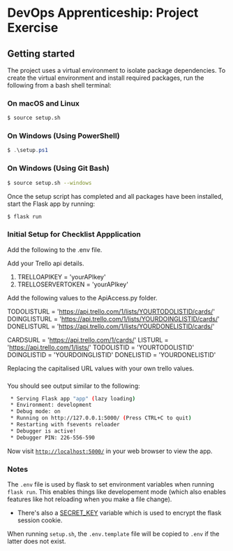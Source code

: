 # DevOps Apprenticeship: Project Exercise

## Getting started

The project uses a virtual environment to isolate package dependencies. To create the virtual environment and install required packages, run the following from a bash shell terminal:

### On macOS and Linux

```bash
$ source setup.sh
```

### On Windows (Using PowerShell)

```powershell
$ .\setup.ps1
```

### On Windows (Using Git Bash)

```bash
$ source setup.sh --windows
```

Once the setup script has completed and all packages have been installed, start the Flask app by running:

```bash
$ flask run
```

### Initial Setup for Checklist Appplication

Add the following to the .env file.

Add your Trello api details.

1. TRELLOAPIKEY = 'yourAPIkey'
2. TRELLOSERVERTOKEN = 'yourAPIkey'

Add the following values to the ApiAccess.py folder.

  TODOLISTURL = 'https://api.trello.com/1/lists/YOURTODOLISTID/cards/'
  DOINGLISTURL = 'https://api.trello.com/1/lists/YOURDOINGLISTID/cards/'
  DONELISTURL = 'https://api.trello.com/1/lists/YOURDONELISTID/cards/'

  CARDSURL = 'https://api.trello.com/1/cards/'
  LISTURL = 'https://api.trello.com/1/lists/'
  TODOLISTID = 'YOURTODOLISTID'
  DOINGLISTID = 'YOURDOINGLISTID'
  DONELISTID = 'YOURDONELISTID'

Replacing the capitalised URL values with your own trello values.

###

You should see output similar to the following:

```bash
 * Serving Flask app "app" (lazy loading)
 * Environment: development
 * Debug mode: on
 * Running on http://127.0.0.1:5000/ (Press CTRL+C to quit)
 * Restarting with fsevents reloader
 * Debugger is active!
 * Debugger PIN: 226-556-590
```

Now visit [`http://localhost:5000/`](http://localhost:5000/) in your web browser to view the app.

### Notes

The `.env` file is used by flask to set environment variables when running `flask run`. This enables things like developement mode (which also enables features like hot reloading when you make a file change).

- There's also a [SECRET_KEY](https://flask.palletsprojects.com/en/1.1.x/config/#SECRET_KEY) variable which is used to encrypt the flask session cookie.

When running `setup.sh`, the `.env.template` file will be copied to `.env` if the latter does not exist.
